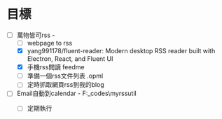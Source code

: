 # 目標

- [ ] 萬物皆可rss - 
  - [ ] webpage to rss
  - [x] yang991178/fluent-reader: Modern desktop RSS reader built with Electron, React, and Fluent UI
  - [x] 手機rss閲讀 feedme
  - [ ] 準備一個rss文件列表 .opml
  - [ ] 定時抓取網頁rss到我的blog
- [ ] Email自動到calendar - F:\_codes\myrssutil
  - [ ] 定期執行

